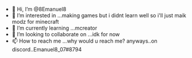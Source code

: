 - 👋 Hi, I’m @8Emanuel8
- 👀 I’m interested in ...making games but i didnt learn well so i'll just maik modz for minecraft
- 🌱 I’m currently learning ...mcreator
- 💞️ I’m looking to collaborate on ...idk for now
- 📫 How to reach me ...why would u reach me? anyways..on discord..Emanuel8_07#8794

<!---
8Emanuel8/8Emanuel8 is a ✨ special ✨ repository because its `README.md` (this file) appears on your GitHub profile.
You can click the Preview link to take a look at your changes.
--->
